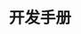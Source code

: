 ---
layout: home

title: 开发手册
titleTemplate: 欢迎使用一键虚拟化项目开发手册，欢迎你提出高质量的Pull Request，帮助一键虚拟化项目变得更好！

hero:
  name: 开发手册
  text: 开发手册
  image: https://raw.githubusercontent.com/spiritlhls/pages/main/logo.png
  actions:
    - theme: brand
      text: 开始使用 →
      link: /developer/l10n
---